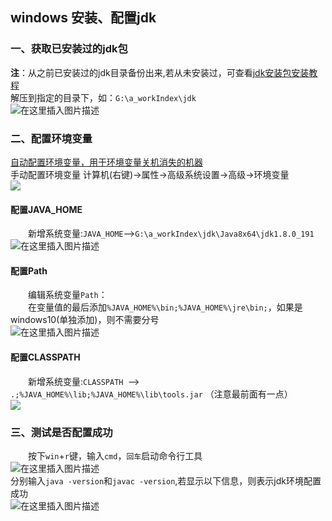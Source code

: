 ## windows 安装、配置jdk
### 一、获取已安装过的jdk包  
**注**：从之前已安装过的jdk目录备份出来,若从未安装过，可查看[jdk安装包安装教程](https://jingyan.baidu.com/article/6dad5075d1dc40a123e36ea3.html)   
解压到指定的目录下，如：`G:\a_workIndex\jdk`   
![在这里插入图片描述](https://img-blog.csdnimg.cn/20190428164012670.png)  
### 二、配置环境变量  
[自动配置环境变量，用于环境变量关机消失的机器]()  
手动配置环境变量
计算机(右键)→属性→高级系统设置→高级→环境变量  
![](https://imgsa.baidu.com/exp/w=500/sign=b201ea16d539b6004dce0fb7d9523526/55e736d12f2eb9383c9f9307d5628535e4dd6f51.jpg)  
#### 配置JAVA_HOME
&emsp;&emsp;新增系统变量:`JAVA_HOME`-->`G:\a_workIndex\jdk\Java8x64\jdk1.8.0_191`  
![在这里插入图片描述](https://img-blog.csdnimg.cn/20190428164446431.png)  
#### 配置Path
&emsp;&emsp;编辑系统变量`Path`：  
&emsp;&emsp;在变量值的最后添加`%JAVA_HOME%\bin;%JAVA_HOME%\jre\bin;`，如果是windows10(单独添加)，则不需要分号  
![在这里插入图片描述](https://img-blog.csdnimg.cn/20190428164708633.png?x-oss-process=image/watermark,type_ZmFuZ3poZW5naGVpdGk,shadow_10,text_aHR0cHM6Ly9ibG9nLmNzZG4ubmV0L3FxXzI1NTk4NDUz,size_16,color_FFFFFF,t_70)  
#### 配置CLASSPATH  
&emsp;&emsp;新增系统变量:`CLASSPATH `-->` .;%JAVA_HOME%\lib;%JAVA_HOME%\lib\tools.jar` （注意最前面有一点）  
![](https://imgsa.baidu.com/exp/w=500/sign=6992ee3131adcbef01347e069cae2e0e/e1fe9925bc315c608d98bc1a8db1cb1349547732.jpg)  
### 三、测试是否配置成功  
&emsp;&emsp;按下`win`+`r`键，输入`cmd`，`回车`启动命令行工具  
![在这里插入图片描述](https://img-blog.csdnimg.cn/2019042816494285.png?x-oss-process=image/watermark,type_ZmFuZ3poZW5naGVpdGk,shadow_10,text_aHR0cHM6Ly9ibG9nLmNzZG4ubmV0L3FxXzI1NTk4NDUz,size_16,color_FFFFFF,t_70)  
分别输入`java -version`和`javac -version`,若显示以下信息，则表示jdk环境配置成功  
![在这里插入图片描述](https://img-blog.csdnimg.cn/20190428165042889.png)  
